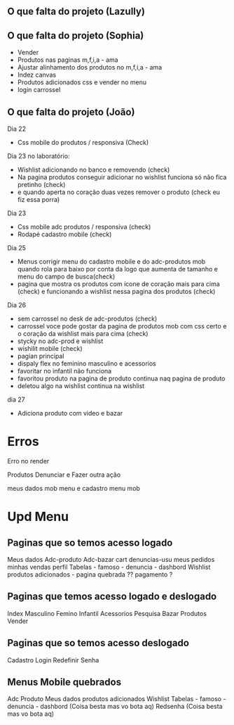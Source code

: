 ## O que falta do projeto (Lazully)
## O que falta do projeto (Sophia)

- Vender
- Produtos nas paginas m,f,i,a - ama
- Ajustar alinhamento dos produtos no m,f,i,a - ama
- Indez canvas
- Produtos adicionados css e vender no menu
- login carrossel

## O que falta do projeto (João)

Dia 22 
- Css mobile do produtos / responsiva (Check)

Dia 23 no laboratório:
- Wishlist adicionando no banco e removendo  (check)
- Na pagina produtos conseguir adicionar no wishlist funciona só não fica pretinho (check)
- e quando aperta no coração duas vezes remover o produto (check eu fiz essa porra)

Dia 23 
- Css mobile adc produtos / responsiva (check)
- Rodapé cadastro mobile (check)

Dia 25

- Menus corrigir menu do cadastro mobile e do adc-produtos mob quando rola para baixo por conta da logo que aumenta de tamanho e menu do campo de busca(check)
- pagina que mostra os produtos com ícone de coração mais para cima (check)
e funcionando a wishlist nessa pagina dos produtos (check)


Dia 26


- sem carrossel no desk de adc-produtos (check)
- carrossel voce pode gostar da pagina de produtos mob com css certo e o coração da wishlist mais para cima (check)
- stycky no adc-prod e wishlist
- wishilit mobile (check)
- pagian principal
- dispaly flex no feminino masculino e acessorios
- favoritar no infantil não funciona
- favoritou produto na pagina de produto continua naq pagina de produto
- deletou algo na  wishlist continua na wishlist

dia 27
- Adiciona produto com video e bazar


# Erros

Erro no render

Produtos Denunciar e Fazer outra ação

meus dados mob menu e cadastro menu mob






# Upd Menu
## Paginas que so temos acesso logado
Meus dados
Adc-produto
Adc-bazar
cart
denuncias-usu
meus pedidos
minhas vendas
perfil
Tabelas - famoso - denuncia - dashbord
Wishlist
produtos adicionados       - pagina quebrada
?? pagamento      ?

## Paginas que temos acesso logado e deslogado
Index
Masculino
Femino
Infantil
Acessorios
Pesquisa
Bazar
Produtos
Vender

## Paginas que so temos acesso deslogado
Cadastro 
Login 
Redefinir Senha 


## Menus Mobile quebrados
Adc Produto
Meus dados
produtos adicionados
Wishlist
Tabelas - famoso - denuncia - dashbord (Coisa besta mas vo bota aq)
Redsenha (Coisa besta mas vo bota aq)

